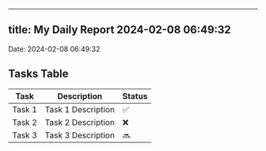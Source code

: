 
---
title: My Daily Report 2024-02-08 06:49:32
---

Date: 2024-02-08 06:49:32

## Tasks Table

| Task | Description | Status |
|------|-------------|--------|
| Task 1 | Task 1 Description | ✅ |
| Task 2 | Task 2 Description | ❌ |
| Task 3 | Task 3 Description | 🔜 |
